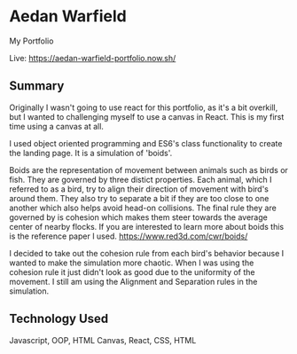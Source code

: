 # Aedan Warfield
My Portfolio

Live: https://aedan-warfield-portfolio.now.sh/

## Summary

Originally I wasn't going to use react for this portfolio, as it's a bit overkill, but I wanted to challenging myself to use a canvas in React. This is my first time using a canvas at all. 

I used object oriented programming and ES6's class functionality to create the landing page. It is a simulation of 'boids'.

Boids are the representation of movement between animals such as birds or fish. They are governed by three distict properties. Each animal, which I referred to as a bird, try to align their direction of movement with bird's around them. They also try to separate a bit if they are too close to one another which also helps avoid head-on collisions. The final rule they are governed by is cohesion which makes them steer towards the average center of nearby flocks. If you are interested to learn more about boids this is the reference paper I used. https://www.red3d.com/cwr/boids/

I decided to take out the cohesion rule from each bird's behavior because I wanted to make the simulation more chaotic. When I was using the cohesion rule it just didn't look as good due to the uniformity of the movement. I still am using the Alignment and Separation rules in the simulation.

## Technology Used

Javascript, OOP, HTML Canvas, React, CSS, HTML
